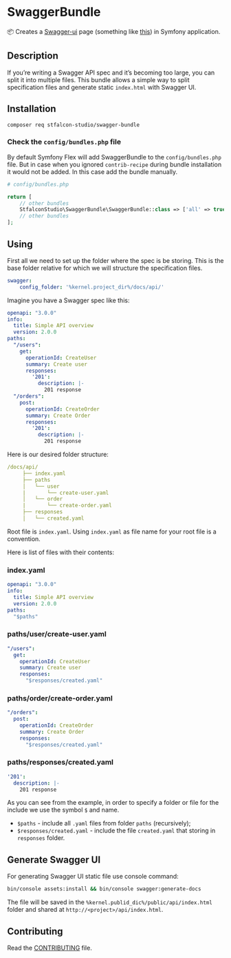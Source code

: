 # SwaggerBundle

:package: Creates a [Swagger-ui](https://github.com/wordnik/swagger-ui) page (something like [this](https://petstore.swagger.io/)) in Symfony application.

## Description

If you’re writing a Swagger API spec and it’s becoming too large, you can split it into multiple files.
This bundle allows a simple way to split specification files and generate static `index.html` with Swagger UI.


## Installation

```composer req stfalcon-studio/swagger-bundle```

### Check the `config/bundles.php` file

By default Symfony Flex will add SwaggerBundle to the `config/bundles.php` file. But in case when you ignored `contrib-recipe` during bundle installation it would not be added. In this case add the bundle manually.

```php
# config/bundles.php

return [
    // other bundles
    StfalconStudio\SwaggerBundle\SwaggerBundle::class => ['all' => true],
    // other bundles
];
```

## Using

First all we need to set up the folder where the spec is be storing.
This is the base folder relative for which we will structure the specification files.
```yaml
swagger:
    config_folder: '%kernel.project_dir%/docs/api/'
```

Imagine you have a Swagger spec like this:

```yaml
openapi: "3.0.0"
info:
  title: Simple API overview
  version: 2.0.0
paths:
  "/users":
    get:
      operationId: CreateUser
      summary: Create user
      responses:
        '201':
          description: |-
            201 response
  "/orders":
    post:
      operationId: CreateOrder
      summary: Create Order
      responses:
        '201':
          description: |-
            201 response        
```

Here is our desired folder structure:

```yaml
/docs/api/
     ├── index.yaml
     ├── paths
     │   └── user
     |       └── create-user.yaml
     │   └── order
     |       └── create-order.yaml
     ├── responses
     │   └── created.yaml
```

Root file is `index.yaml`. Using `index.yaml` as file name for your root file is a convention. 

Here is list of files with their contents:
### index.yaml

```yaml
openapi: "3.0.0"
info:
  title: Simple API overview
  version: 2.0.0
paths:
  "$paths"
```

### paths/user/create-user.yaml

```yaml
"/users":
  get:
    operationId: CreateUser
    summary: Create user
    responses:
      "$responses/created.yaml"
```

### paths/order/create-order.yaml

```yaml
"/orders":
  post:
    operationId: CreateOrder
    summary: Create Order
    responses:
      "$responses/created.yaml"
```

### paths/responses/created.yaml

```yaml
'201':
  description: |-
    201 response
```

As you can see from the example, in order to specify a folder or file for the include we use the symbol `$` and name.

* `$paths` - include all `.yaml` files from folder `paths` (recursively);
* `$responses/created.yaml` - include the file `created.yaml` that storing in `responses` folder.

## Generate Swagger UI

For generating Swagger UI static file use console command:

```bash
bin/console assets:install && bin/console swagger:generate-docs
```

The file will be saved in the `%kernel.publid_dic%/public/api/index.html` folder and shared at `http://<project>/api/index.html`.

## Contributing

Read the [CONTRIBUTING](https://github.com/stfalcon-studio/SwaggerBundle/blob/master/.github/CONTRIBUTING.md) file.

